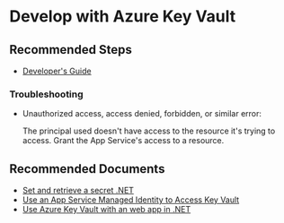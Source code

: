<properties
	pageTitle="Develop with Azure Key Vault"
	description="Develop with Azure Key Vault"
	service="Microsoft.Keyvault"
	resource="vaults"
	authors="jlichwa"
	ms.author="jalichwa"
	displayOrder="9"
	selfHelpType="generic"
	supportTopicIds="32596888"
	resourceTags="optional"
	productPesIds="15657"
	cloudEnvironments="blackForest, fairfax, public, MoonCake"
	articleId="keyvault-authcreateserviceprincipal"
/>

# Develop with Azure Key Vault
## **Recommended Steps**

* [Developer's Guide](https://docs.microsoft.com/azure/key-vault/key-vault-developers-guide)

### **Troubleshooting**

* Unauthorized access, access denied, forbidden, or similar error: 

	The principal used doesn't have access to the resource it's trying to access. Grant the App Service's access to a resource.

## **Recommended Documents**

* [Set and retrieve a secret .NET](https://docs.microsoft.com/azure/key-vault/quick-create-net)
* [Use an App Service Managed Identity to Access Key Vault](https://docs.microsoft.com/azure/key-vault/managed-identity)
* [Use Azure Key Vault with an web app in .NET](https://docs.microsoft.com/azure/key-vault/tutorial-net-create-vault-azure-web-app)
